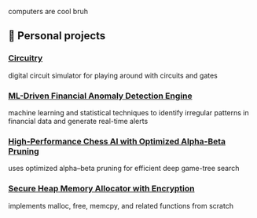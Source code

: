 computers are cool bruh


## 🚀 Personal projects

### <a href=https://github.com/haydfree/circuitry>Circuitry</a>
<p> digital circuit simulator for playing around with circuits and gates </p>


### <a href=https://github.com/haydfree/stat-arb>ML-Driven Financial Anomaly Detection Engine</a>
<p> machine learning and statistical techniques to identify irregular patterns in financial data and generate real-time alerts </p>

### <a href=https://github.com/haydfree/chess_engine>High-Performance Chess AI with Optimized Alpha-Beta Pruning</a>
<p> uses optimized alpha–beta pruning for efficient deep game-tree search </p>

### <a href=https://github.com/haydfree/memalloc>Secure Heap Memory Allocator with Encryption</a>
<p> implements malloc, free, memcpy, and related functions from scratch </p>





